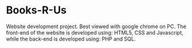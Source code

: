 # Books-R-Us
Website development project. Best viewed with google chrome on PC.  The front-end of the website is developed using: HTML5, CSS and Javascript, while the back-end is developed using: PHP and SQL.
